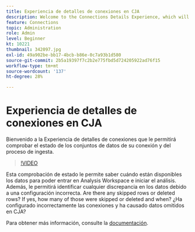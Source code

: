 ```yaml
---
title: Experiencia de detalles de conexiones en CJA
description: Welcome to the Connections Details Experience, which will allow you to check the status of your connection’s datasets, as well as the ingestion process.
feature: Connections
topic: Administration
role: Admin
level: Beginner
kt: 10221
thumbnail: 342097.jpg
exl-id: 49a902be-bb17-4bcb-b86e-0c7a93b1d580
source-git-commit: 2b5a19397f7c2b2e775fbd5d724205922ad76f15
workflow-type: tm+mt
source-wordcount: '137'
ht-degree: 28%

---
```


# Experiencia de detalles de conexiones en CJA

Bienvenido a la Experiencia de detalles de conexiones que le permitirá comprobar el estado de los conjuntos de datos de su conexión y del proceso de ingesta.

>[!VIDEO](https://video.tv.adobe.com/v/342097/?quality=12&learn=on)

Esta comprobación de estado le permite saber cuándo están disponibles los datos para poder entrar en Analysis Workspace e iniciar el análisis. Además, le permitirá identificar cualquier discrepancia en los datos debido a una configuración incorrecta. Are there any skipped rows or deleted rows? If yes, how many of those were skipped or deleted and when? ¿Ha configurado incorrectamente las conexiones y ha causado datos omitidos en CJA?

Para obtener más información, consulte la [documentación](https://experienceleague.adobe.com/docs/analytics-platform/using/cja-connections/manage-connections.html).
